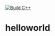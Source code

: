 [![Build C++](https://github.com/cybaca/helloworld/actions/workflows/actions.yml/badge.svg)](https://github.com/cybaca/helloworld/actions/workflows/actions.yml)
# helloworld
